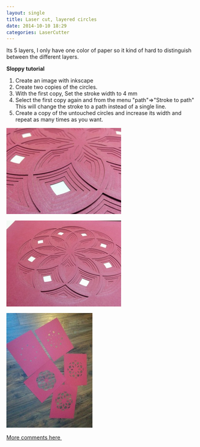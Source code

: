 ```yaml
---
layout: single
title: Laser cut, layered circles
date: 2014-10-10 18:29
categories: LaserCutter
---
```

Its 5 layers, I only have one color of paper so it kind of hard to distinguish between the different layers.

<strong>Sloppy tutorial</strong>
<ol>
	<li>Create an image with inkscape</li>
	<li>Create two copies of the circles.</li>
	<li>With the first copy, Set the stroke width to 4 mm</li>
	<li>Select the first copy again and from the menu "path"=&gt;"Stroke to path" This will change the stroke to a path instead of a single line.</li>
	<li>Create a copy of the untouched circles and increase its width and repeat as many times as you want.</li>
</ol>
<a href="/public/uploads/2014/10/c05b58281532dbb5.jpg"><img class="alignnone size-medium wp-image-4030" src="/public/uploads/2014/10/c05b58281532dbb5-300x225.jpg" alt="c05b58281532dbb5" width="300" height="225" /></a>

<a href="/public/uploads/2014/10/fe335b7d80d8c0ba.jpg"><img class="alignnone size-medium wp-image-4031" src="/public/uploads/2014/10/fe335b7d80d8c0ba-300x225.jpg" alt="fe335b7d80d8c0ba" width="300" height="225" /></a>

<a href="/public/uploads/2014/10/5b00b8c00d8dfb4c.jpg"><img class="alignnone size-medium wp-image-4032" src="/public/uploads/2014/10/5b00b8c00d8dfb4c-225x300.jpg" alt="5b00b8c00d8dfb4c" width="225" height="300" /></a>

<a href="https://talk.hackspace.ca/t/laser-cut-layered-circles/19?u=funvill">More comments here </a>
